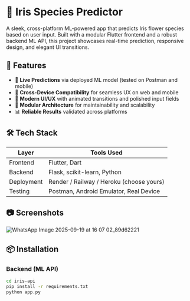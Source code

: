 # 🌸 Iris Species Predictor

A sleek, cross-platform ML-powered app that predicts Iris flower species based on user input. Built with a modular Flutter frontend and a robust backend ML API, this project showcases real-time prediction, responsive design, and elegant UI transitions.

## 🚀 Features

- 🔮 **Live Predictions** via deployed ML model (tested on Postman and mobile)
- 📱 **Cross-Device Compatibility** for seamless UX on web and mobile
- 🎨 **Modern UI/UX** with animated transitions and polished input fields
- 🧠 **Modular Architecture** for maintainability and scalability
- 📊 **Reliable Results** validated across platforms

## 🛠️ Tech Stack

| Layer        | Tools Used                          |
|--------------|-------------------------------------|
| Frontend     | Flutter, Dart                       |
| Backend      | Flask, scikit-learn, Python         |
| Deployment   | Render / Railway / Heroku (choose yours) |
| Testing      | Postman, Android Emulator, Real Device |

## 📷 Screenshots

![WhatsApp Image 2025-09-19 at 16 07 02_89d62221](https://github.com/user-attachments/assets/292ec7cc-2597-4997-b96a-37c82e48b5c9)


## 📦 Installation

### Backend (ML API)
```bash
cd iris-api
pip install -r requirements.txt
python app.py
